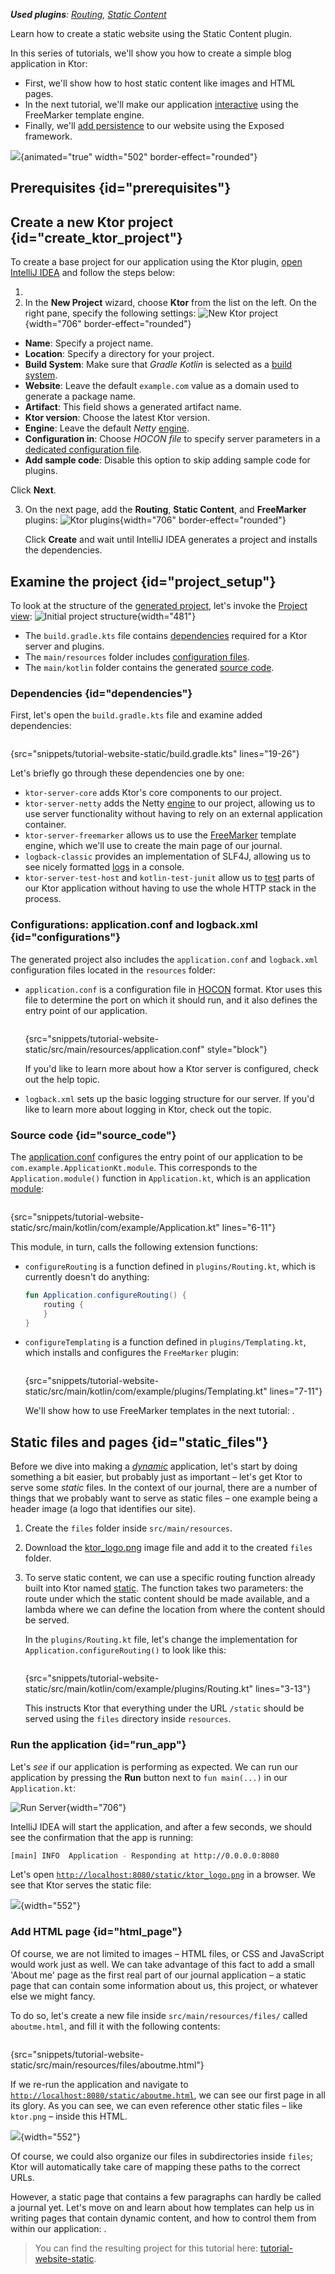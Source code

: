 [//]: # (title: Creating a static website)

<show-structure for="chapter" depth="2"/>

<tldr>
<var name="example_name" value="tutorial-website-static"/>
<include from="lib.topic" element-id="download_example"/>
<p>
<b>Used plugins</b>: <a href="Routing_in_Ktor.md">Routing</a>, <a href="Serving_Static_Content.md">Static Content</a>
</p>
</tldr>

<link-summary>Learn how to create a static website using the Static Content plugin.</link-summary>

In this series of tutorials, we'll show you how to create a simple blog application in Ktor:
- First, we'll show how to host static content like images and HTML pages.
- In the next tutorial, we'll make our application [interactive](creating_interactive_website.md) using the FreeMarker template engine.
- Finally, we'll [add persistence](interactive_website_add_persistence.md) to our website using the Exposed framework.

![](ktor_journal.png){animated="true" width="502" border-effect="rounded"}

## Prerequisites {id="prerequisites"}
<include from="lib.topic" element-id="plugin_prerequisites"/>

## Create a new Ktor project {id="create_ktor_project"}

To create a base project for our application using the Ktor plugin, [open IntelliJ IDEA](https://www.jetbrains.com/help/idea/run-for-the-first-time.html) and follow the steps below:

1. <include from="lib.topic" element-id="new_project_idea"/>
2. In the **New Project** wizard, choose **Ktor** from the list on the left. On the right pane, specify the following settings:
   ![New Ktor project](tutorial_website_new_project.png){width="706" border-effect="rounded"}
* **Name**: Specify a project name.
* **Location**: Specify a directory for your project.
* **Build System**: Make sure that _Gradle Kotlin_ is selected as a [build system](server-dependencies.topic).
* **Website**: Leave the default `example.com` value as a domain used to generate a package name.
* **Artifact**: This field shows a generated artifact name.
* **Ktor version**: Choose the latest Ktor version.
* **Engine**: Leave the default _Netty_ [engine](Engines.md).
* **Configuration in**: Choose _HOCON file_ to specify server parameters in a [dedicated configuration file](create_server.topic).
* **Add sample code**: Disable this option to skip adding sample code for plugins.

Click **Next**.

3. On the next page, add the **Routing**, **Static Content**, and **FreeMarker** plugins:
   ![Ktor plugins](tutorial_website_new_project_plugins.png){width="706" border-effect="rounded"}

   Click **Create** and wait until IntelliJ IDEA generates a project and installs the dependencies.


## Examine the project {id="project_setup"}

To look at the structure of the [generated project](#create_ktor_project), let's invoke the [Project view](https://www.jetbrains.com/help/idea/project-tool-window.html):
![Initial project structure](tutorial_website_project_structure.png){width="481"}

* The `build.gradle.kts` file contains [dependencies](#dependencies) required for a Ktor server and plugins.
* The `main/resources` folder includes [configuration files](#configurations).
* The `main/kotlin` folder contains the generated [source code](#source_code).

### Dependencies {id="dependencies"}

First, let's open the `build.gradle.kts` file and examine added dependencies:
```kotlin
```
{src="snippets/tutorial-website-static/build.gradle.kts" lines="19-26"}

Let's briefly go through these dependencies one by one:

- `ktor-server-core` adds Ktor's core components to our project.
- `ktor-server-netty` adds the Netty [engine](Engines.md) to our project, allowing us to use server functionality without having to rely on an external application container.
- `ktor-server-freemarker` allows us to use the [FreeMarker](freemarker.md) template engine, which we'll use to create the main page of our journal.
- `logback-classic` provides an implementation of SLF4J, allowing us to see nicely formatted [logs](logging.md) in a console.
- `ktor-server-test-host` and `kotlin-test-junit` allow us to [test](Testing.md) parts of our Ktor application without having to use the whole HTTP stack in the process.

### Configurations: application.conf and logback.xml {id="configurations"}

The generated project also includes the `application.conf` and `logback.xml` configuration files located in the `resources` folder:
* `application.conf` is a configuration file in [HOCON](https://en.wikipedia.org/wiki/HOCON) format. Ktor uses this file to determine the port on which it should run, and it also defines the entry point of our application.
   ```
   ```
  {src="snippets/tutorial-website-static/src/main/resources/application.conf" style="block"}

  If you'd like to learn more about how a Ktor server is configured, check out the [](Configurations.topic) help topic.
* `logback.xml` sets up the basic logging structure for our server. If you'd like to learn more about logging in Ktor, check out the [](logging.md) topic.

### Source code {id="source_code"}

The [application.conf](#configurations) configures the entry point of our application to be `com.example.ApplicationKt.module`. This corresponds to the `Application.module()` function in `Application.kt`, which is an application [module](Modules.md):

```kotlin
```
{src="snippets/tutorial-website-static/src/main/kotlin/com/example/Application.kt" lines="6-11"}

This module, in turn, calls the following extension functions:

* `configureRouting` is a function defined in `plugins/Routing.kt`, which is currently doesn't do anything:
   ```kotlin
   fun Application.configureRouting() {
       routing {
       }
   }
   ```

* `configureTemplating` is a function defined in `plugins/Templating.kt`, which installs and configures the `FreeMarker` plugin:
   ```kotlin
   ```
  {src="snippets/tutorial-website-static/src/main/kotlin/com/example/plugins/Templating.kt" lines="7-11"}

  We'll show how to use FreeMarker templates in the next tutorial: [](creating_interactive_website.md).



## Static files and pages {id="static_files"}

Before we dive into making a _[dynamic](creating_interactive_website.md)_ application, let's start by doing something a bit easier, but probably just as important – let's get Ktor to serve some *static* files. In the context of our journal, there are a number of things that we probably want to serve as static files – one example being a header image (a logo that identifies our site).

1. Create the `files` folder inside `src/main/resources`.
2. Download the [ktor_logo.png](https://github.com/ktorio/ktor-documentation/blob/%current-branch%/codeSnippets/snippets/tutorial-website-static/src/main/resources/files/ktor_logo.png) image file and add it to the created `files` folder.
3. To serve static content, we can use a specific routing function already built into Ktor named [static](Serving_Static_Content.md). The function takes two parameters: the route under which the static content should be made available, and a lambda where we can define the location from where the content should be served.

   In the `plugins/Routing.kt` file, let's change the implementation for `Application.configureRouting()` to look like this:

   ```kotlin
   ```
   {src="snippets/tutorial-website-static/src/main/kotlin/com/example/plugins/Routing.kt" lines="3-13"}

   This instructs Ktor that everything under the URL `/static` should be served using the `files` directory inside `resources`.

### Run the application {id="run_app"}

Let's *see* if our application is performing as expected. We can run our application by pressing the **Run** button next to `fun main(...)` in our `Application.kt`:

![Run Server](run-app.png){width="706"}

IntelliJ IDEA will start the application, and after a few seconds, we should see the confirmation that the app is running:

```Bash
[main] INFO  Application - Responding at http://0.0.0.0:8080
```

Let's open [`http://localhost:8080/static/ktor_logo.png`](http://localhost:8080/static/ktor_logo.png) in a browser. We see that Ktor serves the static file:

![](ktor_logo_in_browser.png){width="552"}

### Add HTML page {id="html_page"}

Of course, we are not limited to images – HTML files, or CSS and JavaScript would work just as well. We can take advantage of this fact to add a small 'About me' page as the first real part of our journal application – a static page that can contain some information about us, this project, or whatever else we might fancy.

To do so, let's create a new file inside `src/main/resources/files/` called `aboutme.html`, and fill it with the following contents:

```html
```
{src="snippets/tutorial-website-static/src/main/resources/files/aboutme.html"}

If we re-run the application and navigate to [`http://localhost:8080/static/aboutme.html`](http://localhost:8080/static/aboutme.html), we can see our first page in all its glory. As you can see, we can even reference other static files – like `ktor.png` – inside this HTML.

![](aboutme.png){width="552"}

Of course, we could also organize our files in subdirectories inside `files`; Ktor will automatically take care of mapping these paths to the correct URLs.

However, a static page that contains a few paragraphs can hardly be called a journal yet. Let's move on and learn about how templates can help us in writing pages that contain dynamic content, and how to control them from within our application: [](creating_interactive_website.md).

> You can find the resulting project for this tutorial here: [tutorial-website-static](https://github.com/ktorio/ktor-documentation/tree/%current-branch%/codeSnippets/snippets/tutorial-website-static).